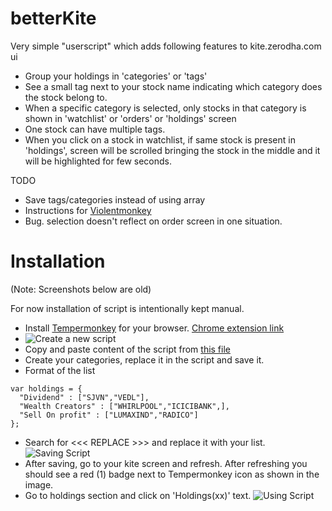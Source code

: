 # betterKite

Very simple "userscript" which adds following features to kite.zerodha.com ui

* Group your holdings in 'categories' or 'tags'
* See a small tag next to your stock name indicating which category does the stock belong to.
* When a specific category is selected, only stocks in that category is shown in 'watchlist' or 'orders' or 'holdings' screen
* One stock can have multiple tags.
* When you click on a stock in watchlist, if same stock is present in 'holdings', screen will be scrolled bringing the stock in the middle and it will be highlighted for few seconds.

TODO
* Save tags/categories instead of using array
* Instructions for [Violentmonkey](https://openuserjs.org/about/Violentmonkey-for-Chrome)
* Bug. selection doesn't reflect on order screen in one situation.

# Installation

(Note: Screenshots below are old)

For now installation of script is intentionally kept manual.
* Install [Tempermonkey](https://www.tampermonkey.net/) for your browser. [Chrome extension link](https://chrome.google.com/webstore/detail/tampermonkey/dhdgffkkebhmkfjojejmpbldmpobfkfo)
* ![Create a new script](https://dl.dropbox.com/s/k13sxt4wl6kfb4w/createNewScript.gif?dl=0)
* Copy and paste content of the script from [this file](https://raw.githubusercontent.com/amit0rana/betterKite/master/mySmallCasesOnKite.js)
* Create your categories, replace it in the script and save it.
* Format of the list
```
var holdings = {
  "Dividend" : ["SJVN","VEDL"],
  "Wealth Creators" : ["WHIRLPOOL","ICICIBANK",],
  "Sell On profit" : ["LUMAXIND","RADICO"]
};
```
* Search for <<< REPLACE >>> and replace it with your list.
![Saving Script](https://dl.dropbox.com/s/zpaoybu6nllta0l/pasteAndSaveScript.gif?dl=0)
* After saving, go to your kite screen and refresh. After refreshing you should see a red (1) badge next to Tempermonkey icon as shown in the image.
* Go to holdings section and click on 'Holdings(xx)' text.
![Using Script](https://dl.dropbox.com/s/blxec4q9nop1jmo/usageScript.gif?dl=0)
